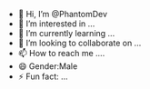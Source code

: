 - 👋 Hi, I’m @PhantomDev
- 👀 I’m interested in ...
- 🌱 I’m currently learning ...
- 💞️ I’m looking to collaborate on ...
- 📫 How to reach me ....
- 😄 Gender:Male
- ⚡ Fun fact: ...

<!---
PhantomDev369/PhantomDev369 is a ✨ special ✨ repository because its `README.md` (this file) appears on your GitHub profile.
You can click the Preview link to take a look at your changes.
--->
